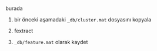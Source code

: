 burada 
 
1. bir önceki aşamadaki `_db/cluster.mat` dosyasını kopyala

2. fextract

3. `_db/feature.mat` olarak kaydet
